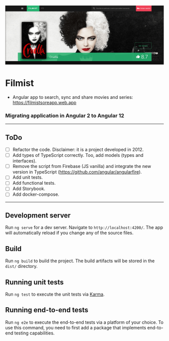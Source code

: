 ![alt text](./src/assets/github/github-cover.png "Filmist preview")

# Filmist

* Angular app to search, sync and share movies and series: https://filmistsoreapp.web.app

### Migrating application in Angular 2 to Angular 12
____

## ToDo

- [ ] Refactor the code. Disclaimer: it is a project developed in 2012.
- [ ] Add types of TypeScript correctly. Too, add models (types and interfaces).
- [ ] Remove the script from Firebase (JS vanilla) and integrate the new version in TypeScript (https://github.com/angular/angularfire).
- [ ] Add unit tests.
- [ ] Add functional tests.
- [ ] Add Storybook.
- [ ] Add docker-compose.

____

## Development server

Run `ng serve` for a dev server. Navigate to `http://localhost:4200/`. The app will automatically reload if you change any of the source files.

## Build

Run `ng build` to build the project. The build artifacts will be stored in the `dist/` directory.

## Running unit tests

Run `ng test` to execute the unit tests via [Karma](https://karma-runner.github.io).

## Running end-to-end tests

Run `ng e2e` to execute the end-to-end tests via a platform of your choice. To use this command, you need to first add a package that implements end-to-end testing capabilities.
